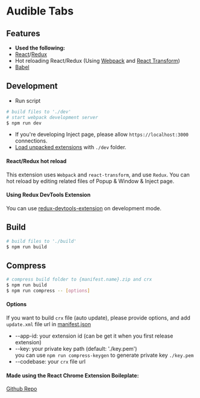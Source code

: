 # Audible Tabs

## Features

 - **Used the following:**
 - [React](https://github.com/facebook/react)/[Redux](https://github.com/rackt/redux)
 - Hot reloading React/Redux (Using [Webpack](https://github.com/webpack/webpack) and [React Transform](https://github.com/gaearon/react-transform))
 - [Babel](https://github.com/babel/babel)

## Development

* Run script
```bash
# build files to './dev'
# start webpack development server
$ npm run dev
```
* If you're developing Inject page, please allow `https://localhost:3000` connections.
* [Load unpacked extensions](https://developer.chrome.com/extensions/getstarted#unpacked) with `./dev` folder.

#### React/Redux hot reload

This extension uses `Webpack` and `react-transform`, and use `Redux`. You can hot reload by editing related files of Popup & Window & Inject page.

#### Using Redux DevTools Extension

You can use [redux-devtools-extension](https://github.com/zalmoxisus/redux-devtools-extension) on development mode.

## Build

```bash
# build files to './build'
$ npm run build
```

## Compress

```bash
# compress build folder to {manifest.name}.zip and crx
$ npm run build
$ npm run compress -- [options]
```

#### Options

If you want to build `crx` file (auto update), please provide options, and add `update.xml` file url in 
[manifest.json](https://developer.chrome.com/extensions/autoupdate#update_url/manifest.json)

* --app-id: your extension id (can be get it when you first release extension)
* --key: your private key path (default: './key.pem')  
  you can use `npm run compress-keygen` to generate private key `./key.pem`
* --codebase: your `crx` file url


#### Made using the React Chrome Extension Boileplate:
[Github Repo](https://github.com/jhen0409/react-chrome-extension-boilerplate)
